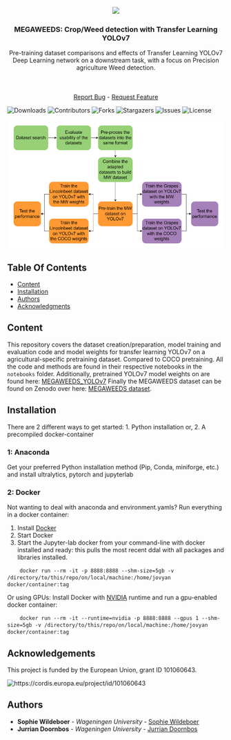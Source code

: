 <div align="center">
  <p>
    <a href="https://icaerus.eu" target="_blank">
      <img width="50%" src="https://icaerus.eu/wp-content/uploads/2022/09/ICAERUS-logo-white.svg"></a>
    <h3 align="center">MEGAWEEDS: Crop/Weed detection with Transfer Learning YOLOv7</h3>
    
   <p align="center">
    Pre-training dataset comparisons and effects of Transfer Learning YOLOv7 Deep Learning network on a downstream task, with a focus on Precision agriculture Weed detection.
    <br/>
    <br/>
    <br/>
    <br/>
    <a href="https://github.com/jurriandoornbos/crop-weed-detection/issues">Report Bug</a>
    -
    <a href="https://github.com/jurriandoornbos/crop-weed-detection/issues">Request Feature</a>
  </p>
</p>
</div>

![Downloads](https://img.shields.io/github/downloads/jurriandoornbos/crop-weed-detection/total) ![Contributors](https://img.shields.io/github/contributors/jurriandoornbos/crop-weed-detection?color=dark-green) ![Forks](https://img.shields.io/github/forks/jurriandoornbos/crop-weed-detection?style=social) ![Stargazers](https://img.shields.io/github/stars/jurriandoornbos/crop-weed-detection?style=social) ![Issues](https://img.shields.io/github/issues/jurriandoornbos/crop-weed-detection) ![License](https://img.shields.io/github/license/jurriandoornbos/crop-weed-detection) 

![workflow](https://github.com/jurriandoornbos/crop-weed-detection-yolov7/blob/main/images/workflow.png?raw=true)

## Table Of Contents

* [Content](#content)
* [Installation](#installation)
* [Authors](#authors)
* [Acknowledgments](#acknowledgments)
  
## Content
This repository covers the dataset creation/preparation, model training and evaluation code and model weights for transfer learning YOLOv7 on a agricultural-specific pretraining dataset. Compared to COCO pretraining.
All the code and methods are found in their respective notebooks in the `notebooks` folder.
Additionally, pretrained YOLOv7 model weights on are found here: [MEGAWEEDS_YOLOv7](https://zenodo.org/records/8107077)
Finally the MEGAWEEDS dataset can be found on Zenodo over here: [MEGAWEEDS dataset](https://zenodo.org/records/8077195).

## Installation
There are 2 different ways to get started: 1. Python installation or, 2. A precompiled docker-container
### 1: Anaconda
Get your preferred Python installation method (Pip, Conda, miniforge, etc.) and install ultralytics, pytorch and jupyterlab

### 2: Docker
Not wanting to deal with anaconda and environment.yamls? Run everything in a docker container:
1. Install [Docker](https://docs.docker.com/get-docker/)
2. Start Docker
3. Start the Jupyter-lab docker
from your command-line with docker installed and ready:
this pulls the most recent ddal with all packages and libraries installed.
```
    docker run --rm -it -p 8888:8888 --shm-size=5gb -v /directory/to/this/repo/on/local/machine:/home/jovyan docker/container:tag
```
Or using GPUs: Install Docker with [NVIDIA](https://github.com/NVIDIA/nvidia-docker) runtime and run a gpu-enabled docker container:
```
    docker run --rm -it --runtime=nvidia -p 8888:8888 --gpus 1 --shm-size=5gb -v /directory/to/this/repo/on/local/machine:/home/jovyan docker/container:tag
```

## Acknowledgements
This project is funded by the European Union, grant ID 101060643.

<img src="https://rea.ec.europa.eu/sites/default/files/styles/oe_theme_medium_no_crop/public/2021-04/EN-Funded%20by%20the%20EU-POS.jpg" alt="https://cordis.europa.eu/project/id/101060643" width="200"/>

## Authors
* **Sophie Wildeboer** - *Wageningen University* - [Sophie Wildeboer](https://github.com/sophie789w)
* **Jurrian Doornbos** - *Wageningen University* - [Jurrian Doornbos](https://github.com/jurriandoornbos)